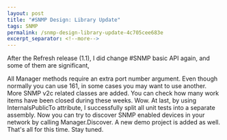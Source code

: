 ```yaml
---
layout: post
title: "#SNMP Design: Library Update"
tags: SNMP
permalink: /snmp-design-library-update-4c705cee683e
excerpt_separator: <!--more-->
---
```

After the Refresh release (1.1), I did change #SNMP basic API again, and some of them are significant,

All Manager methods require an extra port number argument. Even though normally you can use 161, in some cases you may want to use another.
More SNMP v2c related classes are added. You can check how many work items have been closed during these weeks. Wow.
At last, by using InternalsPublicTo attribute, I successfully split all unit tests into a separate assembly.
Now you can try to discover SNMP enabled devices in your network by calling Manager.Discover. A new demo project is added as well.
That's all for this time. Stay tuned.
<!--more-->